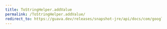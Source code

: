 ```yaml
---
title: ToStringHelper.addValue
permalink: /ToStringHelper.addValue/
redirect_to: https://guava.dev/releases/snapshot-jre/api/docs/com/google/common/base/MoreObjects.ToStringHelper.html#addValue-int-
---
```

